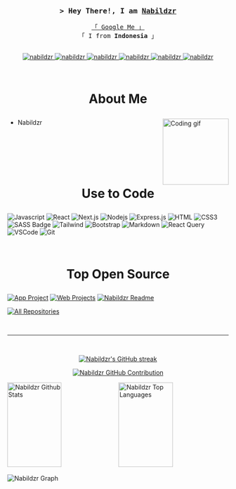 <!--
<h2 align="center">
  Welcome to Al Siam World!
  <img src="https://media.giphy.com/media/hvRJCLFzcasrR4ia7z/giphy.gif" width="28">
</h2> -->

<!-- Intro  -->
<h3 align="center">
        <samp>&gt; Hey There!, I am
                <b><a target="_blank" href="https://nabildzr.xyz">Nabildzr</a></b>
        </samp>
</h3>

<p align="center"> 
  <samp>
    <a href="https://www.google.com/search?q=nabildzr">「 Google Me 」</a>
    <br>
    「 I from <b>Indonesia</b> 」
    <br>
    <br>
  </samp>
</p>

<p align="center">
 <a href="https://nabildzr.xyz" target="blank">
  <img src="https://img.shields.io/badge/Website-DC143C?style=for-the-badge&logo=medium&logoColor=white" alt="nabildzr" />
 </a>
 <a href="https://linkedin.com/in/nabildzr_" target="_blank">
  <img src="https://img.shields.io/badge/LinkedIn-0077B5?style=for-the-badge&logo=linkedin&logoColor=white" alt="nabildzr"/>
 </a>
 <a href="https://dev.to/nabildzr" target="_blank">
  <img src="https://img.shields.io/badge/dev.to-0A0A0A?style=for-the-badge&logo=dev.to&logoColor=white" alt="nabildzr" />
 </a>
 <a href="https://twitter.com/nabildzr" target="_blank">
  <img src="https://img.shields.io/badge/Twitter-1DA1F2?style=for-the-badge&logo=twitter&logoColor=white" alt="nabildzr"/>
 </a>
 <a href="https://instagram.com/nabildzr" target="_blank">
  <img src="https://img.shields.io/badge/Instagram-fe4164?style=for-the-badge&logo=instagram&logoColor=white" alt="nabildzr" />
 </a> 
 <a href="https://facebook.com/nabildzr" target="_blank">
  <img src="https://img.shields.io/badge/Facebook-20BEFF?&style=for-the-badge&logo=facebook&logoColor=white" alt="nabildzr"  />
  </a> 
</p>
<br />

<!-- About Section -->

# <p align="center">About Me</p>

<p>
 <img align="right" width="150" src="https://i.pinimg.com/originals/e0/3f/72/e03f72939f5689edb9681aaf043036e5.gif" alt="Coding gif" />
  <ul>
    <li>Nabildzr</li>
  </ul>
   <br/>

</p>

<br/>
<br/>
<br/>

# <p align="center">Use to Code</p>

![Javascript](https://img.shields.io/badge/Javascript-F0DB4F?style=for-the-badge&labelColor=black&logo=javascript&logoColor=F0DB4F)
![React](https://img.shields.io/badge/-React-61DBFB?style=for-the-badge&labelColor=black&logo=react&logoColor=61DBFB)
![Next.js](https://img.shields.io/badge/next.js-000000?style=for-the-badge&logo=nextdotjs&logoColor=white)
![Nodejs](https://img.shields.io/badge/Nodejs-3C873A?style=for-the-badge&labelColor=black&logo=node.js&logoColor=3C873A)
![Express.js](https://img.shields.io/badge/Express.js-000000?style=for-the-badge&logo=express&logoColor=white)
![HTML](https://img.shields.io/badge/HTML5-E34F26?style=for-the-badge&logo=html5&logoColor=white)
![CSS3](https://img.shields.io/badge/CSS3-1572B6?style=for-the-badge&logo=css3&logoColor=white)
![SASS Badge](https://img.shields.io/badge/Sass-CC6699?style=for-the-badge&logo=sass&logoColor=white)
![Tailwind](https://img.shields.io/badge/Tailwind_CSS-092749?style=for-the-badge&logo=tailwindcss&logoColor=06B6D4&labelColor=000000)
![Bootstrap](https://img.shields.io/badge/Bootstrap-563D7C?style=for-the-badge&logo=bootstrap&logoColor=white)
![Markdown](https://img.shields.io/badge/Markdown-000000?style=for-the-badge&logo=markdown&logoColor=white)
![React Query](https://img.shields.io/badge/-React_Query-FF4154?style=for-the-badge&logo=react%20query&logoColor=white)
![VSCode](https://img.shields.io/badge/Visual_Studio-0078d7?style=for-the-badge&logo=visual%20studio&logoColor=white)
![Git](https://img.shields.io/badge/Git-F05032?style=for-the-badge&logo=git&logoColor=white)

<br/>

# <p align="center">Top Open Source</p>

[![App Project](https://github-readme-stats.vercel.app/api/pin/?username=nabildzr&repo=nime-api-test&border_color=7F3FBF&bg_color=0D1117&title_color=C9D1D9&text_color=8B949E&icon_color=7F3FBF)](https://github.com/alsiam/itasks)
[![Web Projects](https://github-readme-stats.vercel.app/api/pin/?username=nabildzr&repo=news-web&border_color=7F3FBF&bg_color=0D1117&title_color=C9D1D9&text_color=8B949E&icon_color=7F3FBF)](https://github.com/alsiam/web-projects)
[![Nabildzr Readme](https://github-readme-stats.vercel.app/api/pin/?username=nabildzr&repo=nabildzr&border_color=7F3FBF&bg_color=0D1117&title_color=C9D1D9&text_color=8B949E&icon_color=7F3FBF)](https://github.com/nabildzr/readme)

<p align="left">
  <a href="https://github.com/nabildzr?tab=repositories" target="_blank"><img alt="All Repositories" title="All Repositories" src="https://img.shields.io/badge/-All%20Repos-2962FF?style=for-the-badge&logo=koding&logoColor=white"/></a>
</p>

<br/>
<hr/>
<br/>

<p align="center">
  <a href="https://github.com/alsiam">
    <img src="https://github-readme-streak-stats.herokuapp.com/?user=alsiam&theme=radical&border=7F3FBF&background=0D1117" alt="Nabildzr's GitHub streak"/>
  </a>
</p>

<p align="center">
  <a href="https://github.com/nabildzr">
    <img src="https://github-profile-summary-cards.vercel.app/api/cards/profile-details?username=nabildzr&theme=radical" alt="Nabildzr GitHub Contribution"/>
  </a>
</p>

<a> 
    <a href="https://github.com/nabildzr"><img alt="Nabildzr Github Stats" src="https://denvercoder1-github-readme-stats.vercel.app/api?username=nabildzr&show_icons=true&count_private=true&theme=react&border_color=7F3FBF&bg_color=0D1117&title_color=F85D7F&icon_color=F8D866" height="192px" width="49.5%"/></a>
  <a href="https://github.com/nabildzr"><img alt="Nabildzr Top Languages" src="https://denvercoder1-github-readme-stats.vercel.app/api/top-langs/?username=nabildzr&langs_count=8&layout=compact&theme=react&border_color=7F3FBF&bg_color=0D1117&title_color=F85D7F&icon_color=F8D866" height="192px" width="49.5%"/></a>
  <br/>
</a>

![Nabildzr Graph](https://github-readme-activity-graph.vercel.app/graph?username=nabildzr&custom_title=Nabildzr's%20GitHub%20Activity%20Graph&bg_color=0D1117&color=7F3FBF&line=7F3FBF&point=7F3FBF&area_color=FFFFFF&title_color=FFFFFF&area=true)

